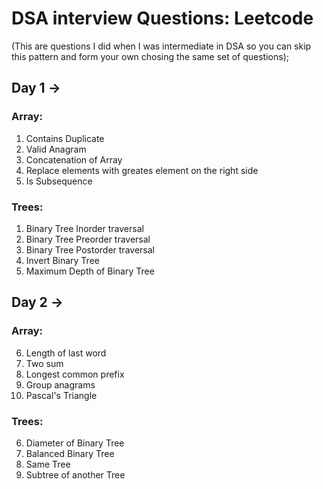 # DSA interview Questions: Leetcode
(This are questions I did when I was intermediate in DSA so you can skip this pattern and form your own chosing the same set of questions);

## Day 1 ->

### Array:
1. Contains Duplicate
2. Valid Anagram
3. Concatenation of Array
4. Replace elements with greates element on the right side
5. Is Subsequence

### Trees:
1. Binary Tree Inorder traversal
2. Binary Tree Preorder traversal
3. Binary Tree Postorder traversal
4. Invert Binary Tree
5. Maximum Depth of Binary Tree 


## Day 2 ->

### Array:
6. Length of last word
7. Two sum
8. Longest common prefix
9. Group anagrams
10. Pascal's Triangle

### Trees:
6. Diameter of Binary Tree
7. Balanced Binary Tree
8. Same Tree
9. Subtree of another Tree